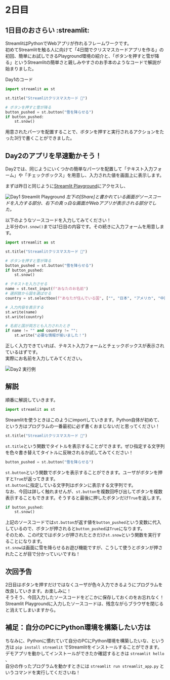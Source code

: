 # 2日目

## 1日目のおさらい :streamlit: 

StreamlitはPythonでWebアプリが作れるフレームワークです。  
初めてStreamlitを触る人に向けて「4日間でクリスマスカードアプリを作る」の初回、簡単にお試しできるPlayground環境の紹介と、「ボタンを押すと雪が降る」というStreamlitの簡単さと親しみやすさのお手本のようなコードで解説が始まりました。  

Day1のコード
```py:work1.py
import streamlit as st

st.title("Streamlitクリスマスカード 🎅")

# ボタンを押すと雪が降る
button_pushed = st.button("雪を降らせる")
if button_pushed:
    st.snow()
```
用意されたパーツを配置することで、ボタンを押すと実行されるアクションをたった3行で書くことができました。

## Day2のアプリを早速動かそう！
Day2では、同じようにいくつかの簡単なパーツを配置して「テキスト入力フォーム」や「チェックボックス」を用意し、入力された値を画面上に表示します。

まずは昨日と同じように[Streamlit Playground](https://streamlit.io/playground?example=blank)にアクセスし、 

![Day1 Streamlit Playground](app/static/day1_streamlit_playground.png "Streamlit Playground")
*左下の[Share]と書かれている画面がソースコードを入力する部分、右下の真っ白な画面がWebアプリが表示される部分でした。*  


以下のようなソースコードを入力してみてください！  
上半分の`st.snow()`までは1日目の内容です。その続きに入力フォームを用意します。
```py:work2.py
import streamlit as st

st.title("Streamlitクリスマスカード 🎅")

# ボタンを押すと雪が降る
button_pushed = st.button("雪を降らせる")
if button_pushed:
    st.snow()

# テキストを入力させる
name = st.text_input(f"あなたのお名前")
# 選択肢から国を選ばせる
country = st.selectbox(f"あなたが住んでいる国", ["", "日本", "アメリカ", "中国", "オーストラリア"])

# 入力内容を表示する
st.write(name)
st.write(country)

# 名前と国が両方とも入力されたとき
if name != "" and country != "":
    st.write("必要な情報が揃いました！")
```

正しく入力できていれば、テキスト入力フォームとチェックボックスが表示されているはずです。  
実際にお名前を入力してみてください。  

![Day2 実行例](app/static/day2_result.png "パーツを追加してアプリっぽくなってきました")

## 解説

順番に解説していきます。  

```py
import streamlit as st
```

Streamlitを使うときはこのようにimportしていきます。Python自体が初めて、という方はプログラムの一番最初に必ず書くおまじないだと思ってください！  

```py
st.title("Streamlitクリスマスカード 🎅")
```

```st.title```という関数でタイトルを表示することができます。ぜひ指定する文字列を色々書き替えてタイトルに反映されるか試してみてください！  

```py
button_pushed = st.button("雪を降らせる")
```

```st.button```という関数でボタンを表示することができます。ユーザがボタンを押すと```True```が返ってきます。  
```st.button```に指定している文字列はボタンに表示する文字列です。  
なお、今回は詳しく触れませんが、```st.button```を複数回呼び出してボタンを複数表示することもできます。そうすると最後に押したボタンだけ```True```を返します。  

```py
if button_pushed:
    st.snow()
```

上記のソースコードでは```st.button```が返す値を```button_pushed```という変数に代入しているので、ボタンが押されると```button_pushed```は```True```になります。  
そのため、このif文ではボタンが押されたときだけ```st.snow```という関数を実行することになります。  
```st.snow```は画面に雪を降らせるお遊び機能ですが、こうして使うとボタンが押されたことが目で分かっていいですね！  

## 次回予告

2日目はボタンを押すだけではなくユーザが色々入力できるようにプログラムを改良していきます。お楽しみに！  
そうそう、今回入力したソースコードをどこかに保存しておくのをお忘れなく！Streamlit Playgroundに入力したソースコードは、残念ながらブラウザを閉じると消えてしまいますから。  

## 補足：自分のPCにPython環境を構築したい方は

ちなみに、Pythonに慣れていて自分のPCにPython環境を構築したいな、という方は ```pip install streamlit``` でStreamlitをインストールすることができます。  
デモアプリを動かしてインストールができたか確認するときは ```streamlit hello``` 、  
自分の作ったプログラムを動かすときには ```streamlit run streamlit_app.py``` というコマンドを実行してくださいね！  
